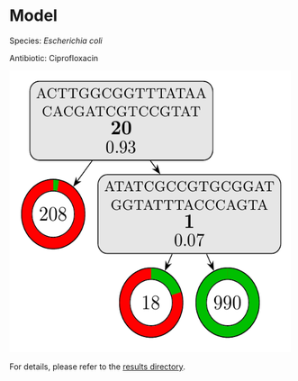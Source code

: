 
# Model

Species: *Escherichia coli*

Antibiotic: Ciprofloxacin

<img src="./model.png" width=500 height=500 />

For details, please refer to the [results directory](../../../../../results/cart_b/escherichia%20coli/ciprofloxacin/repeat_2/).

